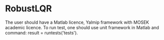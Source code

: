 # RobustLQR



The user should have a Matlab licence, Yalmip framework with MOSEK academic licence.
To run test, one should use unit framework in Matlab and command: result = runtests('tests').

